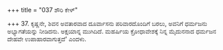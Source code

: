 +++
title = "037 ಶೌರಿ ಕೇಳ್"

+++
37. ಕೃಷ್ಣನೇ, ಶಿವನ ಅವತಾರವಾದ ದೂರ್ವಾಸನು ಪರಿವಾರದೊಂದಿಗೆ ಬರಲು, ಅವನಿಗೆ ಧರ್ಮಜನು ಅಭ್ಯಾಗತೆಯನ್ನು ನೀಡಿದನು. ಅಕ್ಷಯಾನ್ನ ಮುಗಿದಿದೆ. ಮಹರ್ಷಿಯ ಕ್ರೋಧಾವೇಶಕ್ಕೆ ನಿನ್ನ ಮೈದುನನಾದ ಧರ್ಮಜನ ದೇಹವೇ ಉಪಾಹಾರವಾಗುತ್ತದೆ' ಎಂದಳು.